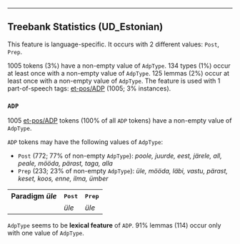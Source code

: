 

--------------------------------------------------------------------------------

## Treebank Statistics (UD_Estonian)

This feature is language-specific.
It occurs with 2 different values: `Post`, `Prep`.

1005 tokens (3%) have a non-empty value of `AdpType`.
134 types (1%) occur at least once with a non-empty value of `AdpType`.
125 lemmas (2%) occur at least once with a non-empty value of `AdpType`.
The feature is used with 1 part-of-speech tags: [et-pos/ADP]() (1005; 3% instances).

### `ADP`

1005 [et-pos/ADP]() tokens (100% of all `ADP` tokens) have a non-empty value of `AdpType`.

`ADP` tokens may have the following values of `AdpType`:

* `Post` (772; 77% of non-empty `AdpType`): <em>poole, juurde, eest, järele, all, peale, mööda, pärast, taga, alla</em>
* `Prep` (233; 23% of non-empty `AdpType`): <em>üle, mööda, läbi, vastu, pärast, keset, koos, enne, ilma, ümber</em>

<table>
  <tr><th>Paradigm <i>üle</i></th><th><tt>Post</tt></th><th><tt>Prep</tt></th></tr>
  <tr><td><tt></tt></td><td><em>üle</em></td><td><em>üle</em></td></tr>
</table>

`AdpType` seems to be **lexical feature** of `ADP`. 91% lemmas (114) occur only with one value of `AdpType`.

